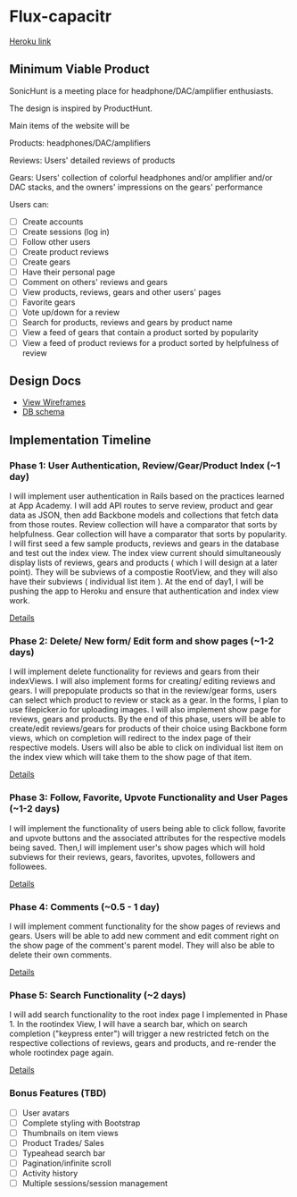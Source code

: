 # Flux-capacitr

[Heroku link][heroku]

[heroku]: http://flux-capacitr.herokuapp.com

## Minimum Viable Product

SonicHunt is a meeting place for headphone/DAC/amplifier enthusiasts.

The design is inspired by ProductHunt.

Main items of the website will be

Products: headphones/DAC/amplifiers

Reviews: Users' detailed reviews of products

Gears: Users' collection of colorful headphones and/or amplifier and/or DAC stacks, and the owners' impressions on the gears' performance

Users can:
<!-- This is a Markdown checklist. Use it to keep track of your progress! -->

- [ ] Create accounts
- [ ] Create sessions (log in)
- [ ] Follow other users
- [ ] Create product reviews
- [ ] Create gears
- [ ] Have their personal page
- [ ] Comment on others' reviews and gears
- [ ] View products, reviews, gears and other users' pages
- [ ] Favorite gears
- [ ] Vote up/down for a review
- [ ] Search for products, reviews and gears by product name
- [ ] View a feed of gears that contain a product sorted by popularity
- [ ] View a feed of product reviews for a product sorted by helpfulness of review

## Design Docs
* [View Wireframes][views]
* [DB schema][schema]

[views]: ./docs/views.md
[schema]: ./docs/schema.md

## Implementation Timeline

### Phase 1: User Authentication, Review/Gear/Product Index (~1 day)
I will implement user authentication in Rails based on the practices learned at App Academy.
I will add API routes to serve review, product and gear data as JSON, then add Backbone models and collections that fetch data from those routes.
Review collection will have a comparator that sorts by helpfulness.
Gear collection will have a comparator that sorts by
popularity.
I will first seed a few sample products, reviews and gears in the database and test out the index view.
The index view current should simultaneously display lists of
reviews, gears and products ( which I will design at a later point). They will be subviews of a compostie RootView, and they will also have their subviews ( individual list item ).
At the end of day1, I will be pushing the app to Heroku and ensure that authentication and index view work.


[Details][phase-one]

### Phase 2: Delete/ New form/ Edit form and show pages  (~1-2 days)
I will implement delete functionality for reviews and gears
from their indexViews.
I will also implement forms for creating/ editing reviews and gears.
I will prepopulate products so that in the review/gear forms, users can select which product to review or stack as a gear.
In the forms, I plan to use filepicker.io for uploading images.
I will also implement show page for reviews, gears and products.
By the end of this phase, users will be able to create/edit reviews/gears for products of their choice using Backbone form views, which on completion will redirect to the index page of their respective models. Users will also be able to click on
individual list item on the index view which will take them to the show page of that item.

[Details][phase-two]

### Phase 3: Follow, Favorite, Upvote Functionality and User Pages (~1-2 days)
I will implement the functionality of users being able to click
follow, favorite and upvote buttons and the associated attributes for the respective models being saved.
Then,I will implement user's show pages which will hold subviews for their reviews, gears, favorites, upvotes, followers and followees.

[Details][phase-three]

### Phase 4: Comments (~0.5 - 1 day)
I will implement comment functionality for the show pages of
reviews and gears. Users will be able to add new comment and
edit comment right on the show page of the comment's parent model. They will also be able to delete their own comments.

[Details][phase-four]

### Phase 5: Search Functionality (~2 days)
I will add search functionality to the root index page I implemented in Phase 1. In the rootindex View, I will have a
search bar, which on search completion ("keypress enter") will trigger a new restricted fetch on the respective collections of reviews, gears and products, and re-render the whole rootindex page again.

[Details][phase-five]

### Bonus Features (TBD)
- [ ] User avatars
- [ ] Complete styling with Bootstrap
- [ ] Thumbnails on item views
- [ ] Product Trades/ Sales
- [ ] Typeahead search bar
- [ ] Pagination/infinite scroll
- [ ] Activity history
- [ ] Multiple sessions/session management

[phase-one]: ./docs/phases/phase1.md
[phase-two]: ./docs/phases/phase2.md
[phase-three]: ./docs/phases/phase3.md
[phase-four]: ./docs/phases/phase4.md
[phase-five]: ./docs/phases/phase5.md
